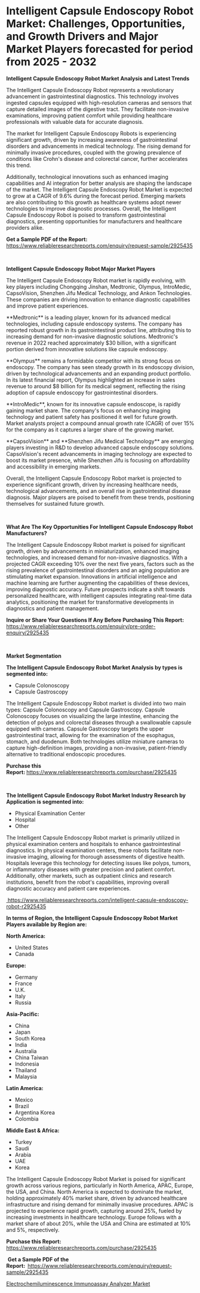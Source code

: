<p><h1>Intelligent Capsule Endoscopy Robot Market: Challenges, Opportunities, and Growth Drivers and Major Market Players forecasted for period from 2025 - 2032</h1></p><p><strong>Intelligent Capsule Endoscopy Robot Market Analysis and Latest Trends</strong></p>
<p><p>The Intelligent Capsule Endoscopy Robot represents a revolutionary advancement in gastrointestinal diagnostics. This technology involves ingested capsules equipped with high-resolution cameras and sensors that capture detailed images of the digestive tract. They facilitate non-invasive examinations, improving patient comfort while providing healthcare professionals with valuable data for accurate diagnosis. </p><p>The market for Intelligent Capsule Endoscopy Robots is experiencing significant growth, driven by increasing awareness of gastrointestinal disorders and advancements in medical technology. The rising demand for minimally invasive procedures, coupled with the growing prevalence of conditions like Crohn's disease and colorectal cancer, further accelerates this trend. </p><p>Additionally, technological innovations such as enhanced imaging capabilities and AI integration for better analysis are shaping the landscape of the market. The Intelligent Capsule Endoscopy Robot Market is expected to grow at a CAGR of 9.6% during the forecast period. Emerging markets are also contributing to this growth as healthcare systems adopt newer technologies to improve diagnostic processes. Overall, the Intelligent Capsule Endoscopy Robot is poised to transform gastrointestinal diagnostics, presenting opportunities for manufacturers and healthcare providers alike.</p></p>
<p><strong>Get a Sample PDF of the Report:&nbsp;</strong> <a href="https://www.reliableresearchreports.com/enquiry/request-sample/2925435?utm_campaign=2665&utm_medium=2&utm_source=Github&utm_content=ia&utm_term=12032025&utm_id=intelligent-capsule-endoscopy-robot">https://www.reliableresearchreports.com/enquiry/request-sample/2925435</a></p>
<p>&nbsp;</p>
<p><strong>Intelligent Capsule Endoscopy Robot Major Market Players</strong></p>
<p><p>The Intelligent Capsule Endoscopy Robot market is rapidly evolving, with key players including Chongqing Jinshan, Medtronic, Olympus, IntroMedic, CapsoVision, Shenzhen Jifu Medical Technology, and Ankon Technologies. These companies are driving innovation to enhance diagnostic capabilities and improve patient experiences.</p><p>**Medtronic** is a leading player, known for its advanced medical technologies, including capsule endoscopy systems. The company has reported robust growth in its gastrointestinal product line, attributing this to increasing demand for non-invasive diagnostic solutions. Medtronic's revenue in 2022 reached approximately $30 billion, with a significant portion derived from innovative solutions like capsule endoscopy.</p><p>**Olympus** remains a formidable competitor with its strong focus on endoscopy. The company has seen steady growth in its endoscopy division, driven by technological advancements and an expanding product portfolio. In its latest financial report, Olympus highlighted an increase in sales revenue to around $8 billion for its medical segment, reflecting the rising adoption of capsule endoscopy for gastrointestinal disorders.</p><p>**IntroMedic**, known for its innovative capsule endoscope, is rapidly gaining market share. The company's focus on enhancing imaging technology and patient safety has positioned it well for future growth. Market analysts project a compound annual growth rate (CAGR) of over 15% for the company as it captures a larger share of the growing market.</p><p>**CapsoVision** and **Shenzhen Jifu Medical Technology** are emerging players investing in R&D to develop advanced capsule endoscopy solutions. CapsoVision's recent advancements in imaging technology are expected to boost its market presence, while Shenzhen Jifu is focusing on affordability and accessibility in emerging markets.</p><p>Overall, the Intelligent Capsule Endoscopy Robot market is projected to experience significant growth, driven by increasing healthcare needs, technological advancements, and an overall rise in gastrointestinal disease diagnosis. Major players are poised to benefit from these trends, positioning themselves for sustained future growth.</p></p>
<p>&nbsp;</p>
<p><strong>What Are The Key Opportunities For Intelligent Capsule Endoscopy Robot Manufacturers?</strong></p>
<p><p>The Intelligent Capsule Endoscopy Robot market is poised for significant growth, driven by advancements in miniaturization, enhanced imaging technologies, and increased demand for non-invasive diagnostics. With a projected CAGR exceeding 10% over the next five years, factors such as the rising prevalence of gastrointestinal disorders and an aging population are stimulating market expansion. Innovations in artificial intelligence and machine learning are further augmenting the capabilities of these devices, improving diagnostic accuracy. Future prospects indicate a shift towards personalized healthcare, with intelligent capsules integrating real-time data analytics, positioning the market for transformative developments in diagnostics and patient management.</p></p>
<p><strong>Inquire or Share Your Questions If Any Before Purchasing This Report:</strong> <a href="https://www.reliableresearchreports.com/enquiry/pre-order-enquiry/2925435?utm_campaign=2665&utm_medium=2&utm_source=Github&utm_content=ia&utm_term=12032025&utm_id=intelligent-capsule-endoscopy-robot">https://www.reliableresearchreports.com/enquiry/pre-order-enquiry/2925435</a></p>
<p>&nbsp;</p>
<p><strong>Market Segmentation</strong></p>
<p><strong>The Intelligent Capsule Endoscopy Robot Market Analysis by types is segmented into:</strong></p>
<p><ul><li>Capsule Colonoscopy</li><li>Capsule Gastroscopy</li></ul></p>
<p><p>The Intelligent Capsule Endoscopy Robot market is divided into two main types: Capsule Colonoscopy and Capsule Gastroscopy. Capsule Colonoscopy focuses on visualizing the large intestine, enhancing the detection of polyps and colorectal diseases through a swallowable capsule equipped with cameras. Capsule Gastroscopy targets the upper gastrointestinal tract, allowing for the examination of the esophagus, stomach, and duodenum. Both technologies utilize miniature cameras to capture high-definition images, providing a non-invasive, patient-friendly alternative to traditional endoscopic procedures.</p></p>
<p><strong>Purchase this Report:&nbsp;</strong><a href="https://www.reliableresearchreports.com/purchase/2925435?utm_campaign=2665&utm_medium=2&utm_source=Github&utm_content=ia&utm_term=12032025&utm_id=intelligent-capsule-endoscopy-robot">https://www.reliableresearchreports.com/purchase/2925435</a></p>
<p>&nbsp;</p>
<p><strong>The Intelligent Capsule Endoscopy Robot Market Industry Research by Application is segmented into:</strong></p>
<p><ul><li>Physical Examination Center</li><li>Hospital</li><li>Other</li></ul></p>
<p><p>The Intelligent Capsule Endoscopy Robot market is primarily utilized in physical examination centers and hospitals to enhance gastrointestinal diagnostics. In physical examination centers, these robots facilitate non-invasive imaging, allowing for thorough assessments of digestive health. Hospitals leverage this technology for detecting issues like polyps, tumors, or inflammatory diseases with greater precision and patient comfort. Additionally, other markets, such as outpatient clinics and research institutions, benefit from the robot's capabilities, improving overall diagnostic accuracy and patient care experiences.</p></p>
<p><a href="https://www.reliableresearchreports.com/intelligent-capsule-endoscopy-robot-r2925435?utm_campaign=2665&utm_medium=2&utm_source=Github&utm_content=ia&utm_term=12032025&utm_id=intelligent-capsule-endoscopy-robot">&nbsp;https://www.reliableresearchreports.com/intelligent-capsule-endoscopy-robot-r2925435</a></p>
<p><strong>In terms of Region, the Intelligent Capsule Endoscopy Robot Market Players available by Region are:</strong></p>
<p>
    <p> <strong> North America: </strong>
        <ul>
            <li>United States</li>
            <li>Canada</li>
        </ul>
        </p> 
    <p> <strong> Europe: </strong>
        <ul>
            <li>Germany</li>
            <li>France</li>
            <li>U.K.</li>
            <li>Italy</li>
            <li>Russia</li>
        </ul>
        </p> 
    <p> <strong> Asia-Pacific: </strong>
        <ul>
            <li>China</li>
            <li>Japan</li>
            <li>South Korea</li>
            <li>India</li>
            <li>Australia</li>
            <li>China Taiwan</li>
            <li>Indonesia</li>
            <li>Thailand</li>
            <li>Malaysia</li>
        </ul>
        </p> 
    <p> <strong> Latin America: </strong>
        <ul>
            <li>Mexico</li>
            <li>Brazil</li>
            <li>Argentina Korea</li>
            <li>Colombia</li>
        </ul>
        </p> 
    <p> <strong> Middle East & Africa: </strong>
        <ul>
            <li>Turkey</li>
            <li>Saudi</li>
            <li>Arabia</li>
            <li>UAE</li>
            <li>Korea</li>
        </ul>
    </p>
    </p>
<p><p>The Intelligent Capsule Endoscopy Robot Market is poised for significant growth across various regions, particularly in North America, APAC, Europe, the USA, and China. North America is expected to dominate the market, holding approximately 40% market share, driven by advanced healthcare infrastructure and rising demand for minimally invasive procedures. APAC is projected to experience rapid growth, capturing around 25%, fueled by increasing investments in healthcare technology. Europe follows with a market share of about 20%, while the USA and China are estimated at 10% and 5%, respectively.</p></p>
<p><strong>Purchase this Report: </strong><a href="https://www.reliableresearchreports.com/purchase/2925435?utm_campaign=2665&utm_medium=2&utm_source=Github&utm_content=ia&utm_term=12032025&utm_id=intelligent-capsule-endoscopy-robot">https://www.reliableresearchreports.com/purchase/2925435</a></p>
<p>&nbsp;<strong>Get a Sample PDF of the Report:&nbsp;&nbsp;</strong><a href="https://www.reliableresearchreports.com/enquiry/request-sample/2925435?utm_campaign=2665&utm_medium=2&utm_source=Github&utm_content=ia&utm_term=12032025&utm_id=intelligent-capsule-endoscopy-robot">https://www.reliableresearchreports.com/enquiry/request-sample/2925435</a></p>
<p><strong></strong></p>
<p><p><a href="https://github.com/krinerstormy331/Market-Research-Report-List-1/blob/main/electrochemiluminescence-immunoassay-analyzer-market.md?utm_campaign=2665&utm_medium=2&utm_source=Github&utm_content=ia&utm_term=12032025&utm_id=intelligent-capsule-endoscopy-robot">Electrochemiluminescence Immunoassay Analyzer Market</a></p></p>